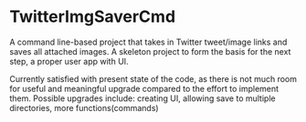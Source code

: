 # TwitterImgSaverCmd
A command line-based project that takes in Twitter tweet/image links and saves all attached images. A skeleton project to form the basis for the next step, a proper user app with UI.

Currently satisfied with present state of the code, as there is not much room for useful and meaningful upgrade compared to the effort to implement them.
Possible upgrades include: creating UI, allowing save to multiple directories, more functions(commands)
